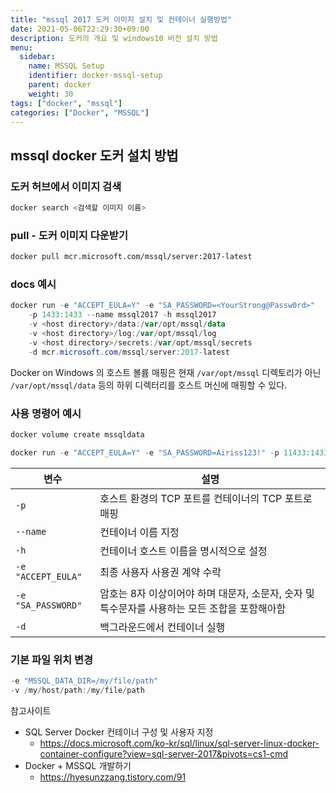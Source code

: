```yaml
---
title: "mssql 2017 도커 이미지 설치 및 컨테이너 실행방법"
date: 2021-05-06T22:29:30+09:00
description: 도커의 개요 및 windows10 버전 설치 방법
menu:
  sidebar:
    name: MSSQL Setup
    identifier: docker-mssql-setup
    parent: docker
    weight: 30
tags: ["docker", "mssql"]
categories: ["Docker", "MSSQL"]
---
```




## mssql docker 도커 설치 방법

### 도커 허브에서 이미지 검색

```bash
docker search <검색할 이미지 이름>
```

### pull - 도커 이미지 다운받기

```bash
docker pull mcr.microsoft.com/mssql/server:2017-latest
```

### docs 예시

```powershell
docker run -e "ACCEPT_EULA=Y" -e "SA_PASSWORD=<YourStrong@Passw0rd>"
    -p 1433:1433 --name mssql2017 -h mssql2017
    -v <host directory>/data:/var/opt/mssql/data
    -v <host directory>/log:/var/opt/mssql/log
    -v <host directory>/secrets:/var/opt/mssql/secrets
    -d mcr.microsoft.com/mssql/server:2017-latest
```

Docker on Windows 의 호스트 볼륨 매핑은 현재 `/var/opt/mssql` 디렉토리가 아닌
`/var/opt/mssql/data` 등의 하위 디렉터리를 호스트 머신에 매핑할 수 있다.

### 사용 명령어 예시

```bash
docker volume create mssqldata
```

```powershell
docker run -e "ACCEPT_EULA=Y" -e "SA_PASSWORD=Airiss123!" -p 11433:1433 --name mssql2017_1 -h mssql2017_1 -v mssqldata:/var/opt/mssql/data -d mcr.microsoft.com/mssql/server:2017-latest
```

|변수|설명|
|---|---|
|`-p`|호스트 환경의 TCP 포트를 컨테이너의 TCP 포트로 매핑|
|`--name`|컨테이너 이름 지정|
|`-h`|컨테이너 호스트 이름을 명시적으로 설정|
|`-e "ACCEPT_EULA"`|최종 사용자 사용권 계약 수락|
|`-e "SA_PASSWORD"`|암호는 8자 이상이어야 하며 대문자, 소문자, 숫자 및 특수문자를 사용하는 모든 조합을 포함해아함|
|`-d`|백그라운드에서 컨테이너 실행|


### 기본 파일 위치 변경

```powershell
-e "MSSQL_DATA_DIR=/my/file/path"
-v /my/host/path:/my/file/path
```

참고사이트
- SQL Server Docker 컨테이너 구성 및 사용자 지정
    - https://docs.microsoft.com/ko-kr/sql/linux/sql-server-linux-docker-container-configure?view=sql-server-2017&pivots=cs1-cmd
- Docker + MSSQL 개발하기
  - https://hyesunzzang.tistory.com/91
